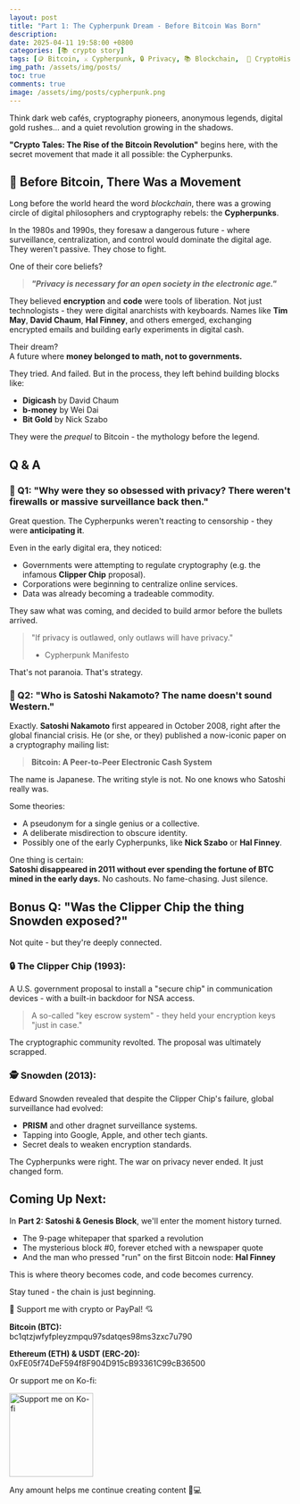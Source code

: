 ```yaml
---
layout: post
title: "Part 1: The Cypherpunk Dream - Before Bitcoin Was Born"
description:
date: 2025-04-11 19:58:00 +0800
categories: [📚 crypto story]
tags: [🪙 Bitcoin, ⚔️ Cypherpunk, 🔒 Privacy, 📚 Blockchain,  🧩 CryptoHistory, 👤 Satoshi, 📝 Series]
img_path: /assets/img/posts/ 
toc: true 
comments: true 
image: /assets/img/posts/cypherpunk.png
---
```


Think dark web cafés, cryptography pioneers, anonymous legends, digital gold rushes... and a quiet revolution growing in the shadows.

**"Crypto Tales: The Rise of the Bitcoin Revolution"** begins here, with the secret movement that made it all possible: the Cypherpunks.

## 🧨 Before Bitcoin, There Was a Movement

Long before the world heard the word *blockchain*, there was a growing circle of digital philosophers and cryptography rebels: the **Cypherpunks**.

In the 1980s and 1990s, they foresaw a dangerous future - where surveillance, centralization, and control would dominate the digital age. They weren't passive. They chose to fight.

One of their core beliefs?

> ***"Privacy is necessary for an open society in the electronic age."***

They believed **encryption** and **code** were tools of liberation. Not just technologists - they were digital anarchists with keyboards. Names like **Tim May**, **David Chaum**, **Hal Finney**, and others emerged, exchanging encrypted emails and building early experiments in digital cash.

Their dream?  
A future where **money belonged to math, not to governments.**

They tried. And failed. But in the process, they left behind building blocks like:

- **Digicash** by David Chaum  
- **b-money** by Wei Dai  
- **Bit Gold** by Nick Szabo  

They were the *prequel* to Bitcoin - the mythology before the legend.

## Q & A

### 💬 Q1: "Why were they so obsessed with privacy? There weren't firewalls or massive surveillance back then."

Great question. The Cypherpunks weren't reacting to censorship - they were **anticipating it**.

Even in the early digital era, they noticed:

- Governments were attempting to regulate cryptography (e.g. the infamous **Clipper Chip** proposal).
- Corporations were beginning to centralize online services.
- Data was already becoming a tradeable commodity.

They saw what was coming, and decided to build armor before the bullets arrived.

> "If privacy is outlawed, only outlaws will have privacy."  
> - Cypherpunk Manifesto

That's not paranoia. That's strategy.

### 💬 Q2: "Who is Satoshi Nakamoto? The name doesn't sound Western."

Exactly. **Satoshi Nakamoto** first appeared in October 2008, right after the global financial crisis. He (or she, or they) published a now-iconic paper on a cryptography mailing list:

> **Bitcoin: A Peer-to-Peer Electronic Cash System**

The name is Japanese. The writing style is not. No one knows who Satoshi really was.

Some theories:

- A pseudonym for a single genius or a collective.
- A deliberate misdirection to obscure identity.
- Possibly one of the early Cypherpunks, like **Nick Szabo** or **Hal Finney**.

One thing is certain:  
**Satoshi disappeared in 2011 without ever spending the fortune of BTC mined in the early days.** No cashouts. No fame-chasing. Just silence.

## Bonus Q: "Was the Clipper Chip the thing Snowden exposed?"

Not quite - but they're deeply connected.

### 🔒 The Clipper Chip (1993):

A U.S. government proposal to install a "secure chip" in communication devices - with a built-in backdoor for NSA access.

> A so-called "key escrow system" - they held your encryption keys "just in case."

The cryptographic community revolted. The proposal was ultimately scrapped.

### 🕵️ Snowden (2013):

Edward Snowden revealed that despite the Clipper Chip's failure, global surveillance had evolved:

- **PRISM** and other dragnet surveillance systems.
- Tapping into Google, Apple, and other tech giants.
- Secret deals to weaken encryption standards.

The Cypherpunks were right. The war on privacy never ended. It just changed form.

## Coming Up Next:

In **Part 2: Satoshi & Genesis Block**, we'll enter the moment history turned.

- The 9-page whitepaper that sparked a revolution  
- The mysterious block #0, forever etched with a newspaper quote  
- And the man who pressed "run" on the first Bitcoin node: **Hal Finney**

This is where theory becomes code, and code becomes currency.

Stay tuned - the chain is just beginning.

<div class="donation-box" style="position: relative;">
  <p class="donation-text">💖 Support me with crypto or PayPal! 💘</p>
  <p><strong>Bitcoin (BTC):</strong><br>bc1qtzjwfyfpleyzmpqu97sdatqes98ms3zxc7u790</p>
  <p><strong>Ethereum (ETH) & USDT (ERC-20):</strong><br>0xFE05f74DeF594f8F904D915cB93361C99cB36500</p>
  <p>Or support me on Ko-fi:</p>
  
  <div class="img-container" style="position: relative; display: inline-block;">
    <!-- 图片 -->
    <img src="https://cdn.buymeacoffee.com/buttons/v2/default-yellow.png"
         alt="Support me on Ko-fi"
         width="150"
         loading="lazy">    
    <!-- 遮罩层按钮 -->
    <div onclick="window.open('https://ko-fi.com/kikisec', '_blank')" 
         style="position: absolute; top: 0; left: 0; width: 100%; height: 100%; background: transparent; cursor: pointer;">
    </div>
  </div>

  <p class="donation-note">Any amount helps me continue creating content 💬💻</p>
</div>
